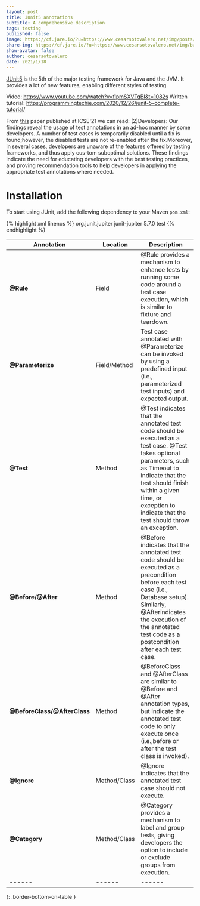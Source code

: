 ```yaml
---
layout: post
title: JUnit5 annotations
subtitle: A comprehensive description
tags: testing
published: false
image: https://cf.jare.io/?u=https://www.cesarsotovalero.net/img/posts/backyard.gif
share-img: https://cf.jare.io/?u=https://www.cesarsotovalero.net/img/backyard.gif
show-avatar: false
author: cesarsotovalero
date: 2021/1/18
---
```


[JUnit5](https://junit.org/junit5) is the 5th of the major testing framework for Java and the JVM.
It provides a lot of new features, enabling different styles of testing.

Video: https://www.youtube.com/watch?v=flpmSXVTqBI&t=1082s
Written tutorial: https://programmingtechie.com/2020/12/26/junit-5-complete-tutorial/

From [this](https://users.encs.concordia.ca/~nikolaos/publications/ICSE_2021.pdf) paper published at ICSE'21 we can read:
(2)Developers: Our findings reveal the usage of test annotations in an ad-hoc manner by some developers. A number of test cases is temporarily disabled until a fix is found;however, the disabled tests are not re-enabled after the fix.Moreover, in several cases, developers are unaware of the features offered by testing frameworks, and thus apply cus-tom suboptimal solutions. These findings indicate the need for educating developers with the best testing practices, and proving recommendation tools to help developers in applying the appropriate test annotations where needed.

# Installation

To start using JUnit, add the following dependency to your Maven `pom.xml`:

{% highlight xml linenos %}
<dependency>
<groupId>org.junit.jupiter</groupId>
<artifactId>junit-jupiter</artifactId>
<version>5.7.0</version>
<scope>test</scope>
</dependency>
{% endhighlight %}

| **Annotation**               | **Location** | **Description**                                                                                                                                                                                                                                                 |
| ---------------------------- | ------------ | --------------------------------------------------------------------------------------------------------------------------------------------------------------------------------------------------------------------------------------------------------------- |
| **@Rule**                    | Field        | @Rule provides a mechanism to enhance tests by running some code around a test case execution, which is similar to fixture and teardown.                                                                                                                        |
| **@Parameterize**            | Field/Method | Test case annotated with @Parameterize can be invoked by using a predefined input (i.e., parameterized test inputs) and expected output.                                                                                                                        |
| **@Test**                    | Method       | @Test indicates that the annotated test code should be executed as a test case. @Test takes optional parameters, such as Timeout to indicate that the test should finish within a given time, or exception to indicate that the test should throw an exception. |
| **@Before/@After**           | Method       | @Before indicates that the annotated test code should be executed as a precondition before each test case (i.e., Database setup). Similarly, @Afterindicates the execution of the annotated test code as a postcondition after each test case.                  |
| **@BeforeClass/@AfterClass** | Method       | @BeforeClass and @AfterClass are similar to @Before and @After annotation types, but indicate the annotated test code to only execute once (i.e.,before or after the test class is invoked).                                                                    |
| **@Ignore**                  | Method/Class | @Ignore indicates that the annotated test case should not execute.                                                                                                                                                                                              |
| **@Category**                | Method/Class | @Category provides a mechanism to label and group tests, giving developers the option to include or exclude groups from execution.                                                                                                                              |
| ------                       | ------       | ------                                                                                                                                                                                                                                                          |

{: .border-bottom-on-table }
